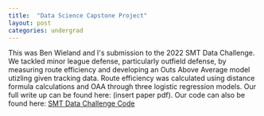 ```yaml
---
title:  "Data Science Capstone Project"
layout: post
categories: undergrad
---
```


This was Ben Wieland and I's submission to the 2022 SMT Data Challenge. We tackled minor league defense, particularly outfield defense, by measuring route efficiency and developing an Outs Above Average model utizling given tracking data. Route efficiency was calculated using distance formula calculations and OAA through three logistic regression models. Our full write up can be found here: (insert paper pdf). Our code can also be found here: [SMT Data Challenge Code](https://github.com/bbwieland/smt-data)

